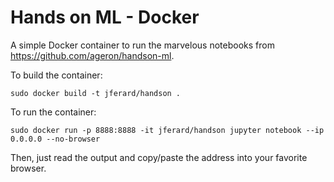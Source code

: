 # Hands on ML - Docker

A simple Docker container to run the marvelous notebooks from https://github.com/ageron/handson-ml.

To build the container:

    sudo docker build -t jferard/handson .

To run the container:

    sudo docker run -p 8888:8888 -it jferard/handson jupyter notebook --ip 0.0.0.0 --no-browser

Then, just read the output and copy/paste the address into your favorite browser.
